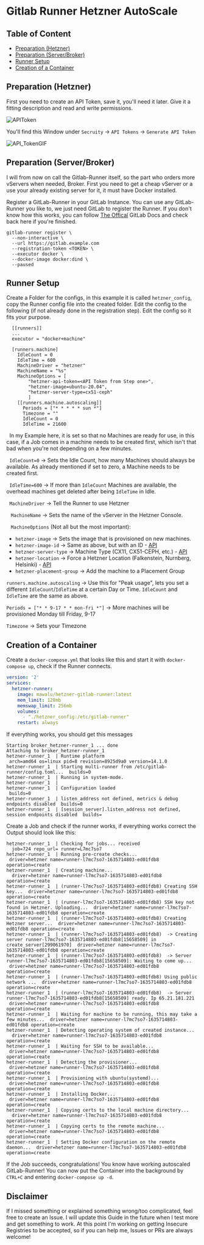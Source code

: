 # Gitlab Runner Hetzner AutoScale

## Table of Content
- [Preparation (Hetzner)](#preparation--hetzner-)
- [Preparation (Server/Broker)](#preparation--server-broker-)
- [Runner Setup](#runner-setup)
- [Creation of a Container](#creation-of-a-container)


## Preparation (Hetzner)

First you need to create an API Token, save it, you'll need it later. Give it a fitting description and read and write permissions. 

![APIToken](https://sx.5trubel.de/97rm5.png)

You'll find this Window under `Secruity` -> `API Tokens` -> `Generate API Token`

![API_TokenGIF](https://sx.5trubel.de/cvhhf.gif)

## Preparation (Server/Broker)

I will from now on call the Gitlab-Runner itself, so the part who orders more vServers when needed, Broker. First you need to get a cheap vServer or a use your already existing server for it, it must have Docker installed.  

Register a GitLab-Runner in your GitLab Instance. You can use any GitLab-Runner you like to, we just need GitLab to register the Runner. If you don't know how this works, you can follow [The Offical](https://docs.gitlab.com/runner/register/) GitLab Docs and check back here if you're finished. 

```
gitlab-runner register \
  --non-interactive \
  --url https://gitlab.example.com
  --registration-token <TOKEN> \
  --executor docker \
  --docker-image docker:dind \
  --paused
```

## Runner Setup

Create a Folder for the configs, in this example it is called `hetzner_config`, copy the Runner config file into the created folder. Edit the config to the following (if not already done in the registration step). Edit the config so it fits your purpose. 

```
  [[runners]]
  ...
  executor = "docker+machine"
```

```
  [runners.machine]
    IdleCount = 0
    IdleTime = 600
    MachineDriver = "hetzner"
    MachineName = "%s"
    MachineOptions = [
        "hetzner-api-token=<API Token from Step one>", 
        "hetzner-image=ubuntu-20.04",
        "hetzner-server-type=cx51-ceph"
        ]
    [[runners.machine.autoscaling]]
      Periods = ["* * * * * sun *"]
      Timezone = ""
      IdleCount = 0
      IdleTime = 21600
```
  In my Example here, it is set so that no Machines are ready for use, in this case, if a Job comes in a machine needs to be created first, which isn't that bad when you're not depending on a few minutes. 

  `IdleCount=0` -> Sets the Idle Count, how many Machines should always be available. As already mentioned if set to zero, a Machine needs to be created first.

  `IdleTime=600` -> If more than `IdleCount` Machines are available, the overhead machines get deleted after being `IdleTime` in Idle. 

  `MachineDriver` -> Tell the Runner to use Hetzner

   `MachineName` -> Sets the name of the vServer in the Hetzner Console. 

   `MachineOptions` (Not all but the most important):

* `hetzner-image` -> Sets the image that is provisioned on new machines. 
* `hetzner-image-id` -> Same as above, but with an ID - [API](https://docs.hetzner.cloud/#resources-images-get)
* `hetzner-server-type` -> Machine Type (CX11, CX51-CEPH, etc.) - [API](https://docs.hetzner.cloud/#resources-server-types-get)
* `hetzner-location` -> Force a Hetzner Location (Falkenstein, Nurnberg, Helsinki) - [API](https://docs.hetzner.cloud/#resources-locations-get)
* `hetzner-placement-group` -> Add the machine to a Placement Group


`runners.machine.autoscaling` -> Use this for "Peak usage", lets you set a different `IdleCount`/`IdleTime` at a certain Day or Time. `IdleCount` and `IdleTime` are the same as above. 

`Periods = ["* * 9-17 * * mon-fri *"]` -> More machines will be provisioned Monday till Friday, 9-17

`Timezone` -> Sets your Timezone

## Creation of a Container

Create a `docker-compose.yml` that looks like this and start it with `docker-compose up`, check if the Runner connects.

```yml
version: '2'
services:
  hetzner-runner:
    image: mawalu/hetzner-gitlab-runner:latest
    mem_limit: 128mb
    memswap_limit: 256mb
    volumes:
      - "./hetzner_config:/etc/gitlab-runner"
    restart: always
```

If everything works, you should get this messages

```log
Starting broker_hetzner-runner_1 ... done
Attaching to broker_hetzner-runner_1
hetzner-runner_1  | Runtime platform                                    arch=amd64 os=linux pid=8 revision=8925d9a0 version=14.1.0
hetzner-runner_1  | Starting multi-runner from /etc/gitlab-runner/config.toml...  builds=0
hetzner-runner_1  | Running in system-mode.
hetzner-runner_1  |
hetzner-runner_1  | Configuration loaded                                builds=0
hetzner-runner_1  | listen_address not defined, metrics & debug endpoints disabled  builds=0
hetzner-runner_1  | [session_server].listen_address not defined, session endpoints disabled  builds=
```

Create a Job and check if the runner works, if everything works correct the Output should look like this: 

```
hetzner-runner_1  | Checking for jobs... received                       job=724 repo_url= runner=L7mc7so7
hetzner-runner_1  | Running pre-create checks...                        driver=hetzner name=runner-l7mc7so7-1635714803-ed01fdb8 operation=create
hetzner-runner_1  | Creating machine...                                 driver=hetzner name=runner-l7mc7so7-1635714803-ed01fdb8 operation=create
hetzner-runner_1  | (runner-l7mc7so7-1635714803-ed01fdb8) Creating SSH key...  driver=hetzner name=runner-l7mc7so7-1635714803-ed01fdb8 operation=create
hetzner-runner_1  | (runner-l7mc7so7-1635714803-ed01fdb8) SSH key not found in Hetzner. Uploading...  driver=hetzner name=runner-l7mc7so7-1635714803-ed01fdb8 operation=create
hetzner-runner_1  | (runner-l7mc7so7-1635714803-ed01fdb8) Creating Hetzner server...  driver=hetzner name=runner-l7mc7so7-1635714803-ed01fdb8 operation=create
hetzner-runner_1  | (runner-l7mc7so7-1635714803-ed01fdb8)  -> Creating server runner-l7mc7so7-1635714803-ed01fdb8[15658509] in create_server[299061970]  driver=hetzner name=runner-l7mc7so7-1635714803-ed01fdb8 operation=create
hetzner-runner_1  | (runner-l7mc7so7-1635714803-ed01fdb8)  -> Server runner-l7mc7so7-1635714803-ed01fdb8[15658509]: Waiting to come up...  driver=hetzner name=runner-l7mc7so7-1635714803-ed01fdb8 operation=create
hetzner-runner_1  | (runner-l7mc7so7-1635714803-ed01fdb8) Using public network ...  driver=hetzner name=runner-l7mc7so7-1635714803-ed01fdb8 operation=create
hetzner-runner_1  | (runner-l7mc7so7-1635714803-ed01fdb8)  -> Server runner-l7mc7so7-1635714803-ed01fdb8[15658509] ready. Ip 65.21.181.221  driver=hetzner name=runner-l7mc7so7-1635714803-ed01fdb8 operation=create
hetzner-runner_1  | Waiting for machine to be running, this may take a few minutes...  driver=hetzner name=runner-l7mc7so7-1635714803-ed01fdb8 operation=create
hetzner-runner_1  | Detecting operating system of created instance...   driver=hetzner name=runner-l7mc7so7-1635714803-ed01fdb8 operation=create
hetzner-runner_1  | Waiting for SSH to be available...                  driver=hetzner name=runner-l7mc7so7-1635714803-ed01fdb8 operation=create
hetzner-runner_1  | Detecting the provisioner...                        driver=hetzner name=runner-l7mc7so7-1635714803-ed01fdb8 operation=create
hetzner-runner_1  | Provisioning with ubuntu(systemd)...                driver=hetzner name=runner-l7mc7so7-1635714803-ed01fdb8 operation=create
hetzner-runner_1  | Installing Docker...                                driver=hetzner name=runner-l7mc7so7-1635714803-ed01fdb8 operation=create
hetzner-runner_1  | Copying certs to the local machine directory...     driver=hetzner name=runner-l7mc7so7-1635714803-ed01fdb8 operation=create
hetzner-runner_1  | Copying certs to the remote machine...              driver=hetzner name=runner-l7mc7so7-1635714803-ed01fdb8 operation=create
hetzner-runner_1  | Setting Docker configuration on the remote daemon...  driver=hetzner name=runner-l7mc7so7-1635714803-ed01fdb8 operation=create
```

If the Job succeeds, congratulations! You know have working autoscaled GitLab-Runner! You can now put the Container into the background by `CTRL+C` and entering `docker-compose up -d`.

## Disclaimer
If I missed something or explained something wrong/too complicated, feel free to create an Issue. I will update this Guide in the future when I test more and get something to work. At this point I'm working on getting Insecure Registries to be accepted, so if you can help me, Issues or PRs are always welcome! 